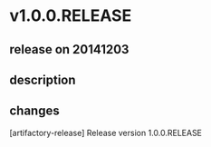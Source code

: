 # v1.0.0.RELEASE

## release on 20141203
## description
## changes
[artifactory-release] Release version 1.0.0.RELEASE

